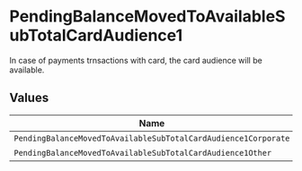 # PendingBalanceMovedToAvailableSubTotalCardAudience1

In case of payments trnsactions with card, the card audience will be available.


## Values

| Name                                                           | Value                                                          |
| -------------------------------------------------------------- | -------------------------------------------------------------- |
| `PendingBalanceMovedToAvailableSubTotalCardAudience1Corporate` | corporate                                                      |
| `PendingBalanceMovedToAvailableSubTotalCardAudience1Other`     | other                                                          |